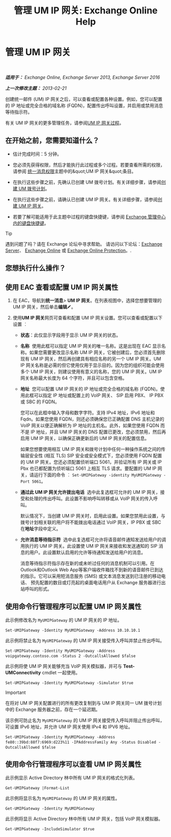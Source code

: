 ﻿---
title: '管理 UM IP 网关: Exchange Online Help'
TOCTitle: 管理 UM IP 网关
ms:assetid: 387e540f-8c59-42d2-a423-99fcf97e00aa
ms:mtpsurl: https://technet.microsoft.com/zh-cn/library/Aa997283(v=EXCHG.150)
ms:contentKeyID: 50490317
ms.date: 05/23/2018
mtps_version: v=EXCHG.150
f1_keywords:
- Microsoft.Exchange.Management.SnapIn.Esm.Servers.UnifiedMessaging.UMIPGatewayGeneralPropertyPageControl
ms.translationtype: MT
---

# 管理 UM IP 网关

 

_**适用于：** Exchange Online, Exchange Server 2013, Exchange Server 2016_

_**上一次修改主题：** 2013-02-21_

创建统一邮件 (UM) IP 网关之后，可以查看或配置各种设置。例如，您可以配置的 IP 地址或完全合格的域名称 (FQDN)，配置传出呼叫设置，并启用或禁用消息等待指示符。

有关 UM IP 网关的更多管理任务，请参阅[UM IP 网关过程](um-ip-gateway-procedures-exchange-2013-help.md)。

## 在开始之前，您需要知道什么？

  - 估计完成时间：5 分钟。

  - 您必须先获得权限，然后才能执行此过程或多个过程。若要查看所需的权限，请参阅 [统一消息权限](unified-messaging-permissions-exchange-2013-help.md)主题中的\&quot;UM IP 网关\&quot;条目。

  - 在执行这些步骤之前，先确认已创建 UM 拨号计划。有关详细步骤，请参阅[创建 UM 拨号计划](create-a-um-dial-plan-exchange-2013-help.md)。

  - 在执行这些步骤之前，请确认已创建 UM IP 网关。有关详细步骤，请参阅[创建 UM IP 网关](create-a-um-ip-gateway-exchange-2013-help.md)。

  - 若要了解可能适用于此主题中过程的键盘快捷键，请参阅 [Exchange 管理中心内的键盘快捷键](keyboard-shortcuts-in-the-exchange-admin-center-exchange-online-protection-help.md)。

> [!tip]
> 遇到问题了吗？请在 Exchange 论坛中寻求帮助。 请访问以下论坛：<a href="https://go.microsoft.com/fwlink/p/?linkid=60612">Exchange Server</a>、 <a href="https://go.microsoft.com/fwlink/p/?linkid=267542">Exchange Online</a> 或 <a href="https://go.microsoft.com/fwlink/p/?linkid=285351">Exchange Online Protection</a>。.


## 您想执行什么操作？

## 使用 EAC 查看或配置 UM IP 网关属性

1.  在 EAC，导航到**统一消息**\> **UM IP 网关**。在列表视图中，选择您想要管理的 UM IP 网关，然后单击**编辑**![编辑图标](images/Bb124582.6f53ccb2-1f13-4c02-bea0-30690e6ea71d(EXCHG.150).gif "编辑图标")。

2.  使用**UM IP 网关**网页可查看和配置 UM IP 网关设置。您可以查看或配置以下设置 ︰
    
      - **状态**：此仅显示字段用于显示 UM IP 网关的状态。
    
      - **名称**  使用此框可以指定 UM IP 网关的唯一名称。这是出现在 EAC 显示名称。如果您需要更改显示名称 UM IP 网关，它被创建后，您必须首先删除现有 UM IP 网关，然后再创建具有相应名称的另一个 UM IP 网关。UM IP 网关名称是必需的但它使用仅用于显示目的。因为您的组织可能会使用多个 UM IP 网关，则建议使用有意义的名称，您的 UM IP 网关。UM IP 网关名称最大长度为 64 个字符，并且可以包含空格。
    
      - **地址**  您可以配置 UM IP 网关的 IP 地址或完全合格的域名称 (FQDN)。使用此框可以指定 IP 地址或配置上的 VoIP 网关、 SIP 启用 PBX、 IP PBX 或 SBC 的 FQDN。
        
        您可以在此框中输入字母和数字字符。支持 IPv4 地址，IPv6 地址和 Fqdn。如果您使用 FQDN，则还必须确保您已正确配置 DNS 主机记录的 VoIP 网关以便正确解析为 IP 地址的主机名。此外，如果您使用 FQDN 而不是 IP 地址，并且 UM IP 网关的 DNS 配置已更改，您必须禁用，然后再启用 UM IP 网关，以确保正确更新后的 UM IP 网关的配置信息。
        
        如果您想要使用相互 UM IP 网关和拨号计划中任何一种操作系统之间的传输层安全性 (相互 TLS) SIP 安全或安全模式下，您必须使用 FQDN 配置的 UM IP 网关。您还必须配置侦听端口 5061，并验证所有 IP 网关或 IP Pbx 也已都配置为侦听端口 5061 上相互 TLS 请求。要配置的 UM IP 网关，请运行下面的命令 ︰ `Set-UMIPGateway -identity MyUMIPGateway -Port 5061`。
    
      - **通过此 UM IP 网关允许拨出电话**  选中此复选框可允许的 UM IP 网关，接受和处理的传出呼叫。此设置不影响呼叫转移或从 VoIP 网关的传入呼叫。
        
        默认情况下，当创建 UM IP 网关时，启用此设置。如果您禁用此设置，与拨号计划相关联的用户将不能拨出电话通过 VoIP 网关，IP PBX 或 SBC 在**地址**字段中定义。
    
      - **允许消息等待指示符**  选中此复选框可允许将语音邮件通知发送给用户的调用执行的 UM IP 网关。此设置使 UM IP 网关来接收和发送通知的 SIP 消息的用户。此设置默认启用的允许等待通知发送给用户的消息。
        
        消息等待指示符指示存在新的或未听过任何的消息机制可以引用。在Outlook和Outlook Web App等客户端收件箱找不到新的语音邮件已到达的指示。它可以采用短消息服务 (SMS) 或文本消息发送到已注册的移动电话、 预先配置的数目或灯亮起的桌面电话用户从 Exchange 服务器进行出站呼叫的形式。

## 使用命令行管理程序可以配置 UM IP 网关属性

此示例修改名为 `MyUMIPGateway` 的 UM IP 网关的 IP 地址。

    Set-UMIPGateway -Identity MyUMIPGateway -Address 10.10.10.1

此示例将禁止名为 `MyUMIPGateway` 的 UM IP 网关接受传入呼叫并禁止传出呼叫。

    Set-UMIPGateway -Identity MyUMIPGateway -Address voipgateway.contoso.com -Status 2 -OutcallsAllowed $false

此示例将使 UM IP 网关能够充当 VoIP 网关模拟器，并可与 **Test-UMConnectivity** cmdlet 一起使用。

    Set-UMIPGateway -Identity MyUMIPGateway -Simulator $true

> [!important]
> 在将对 UM IP 网关配置进行的所有更改复制到与 UM IP 网关同一 UM 拨号计划中的 Exchange 服务器之前，存在一个延迟期。


该示例可防止名为 `MyUMIPGateway` 的 UM IP 网关接受传入呼叫并阻止传出呼叫，可设置 IPv6 地址，并允许 UM IP 网关使用 IPv4 和 IPV6 地址。

    Set-UMIPGateway -Identity MyUMIPGateway -Address fe80::39bd:88f7:6969:d223%11 -IPAddressFamily Any -Status Disabled -OutcallsAllowed $false

## 使用命令行管理程序可以查看 UM IP 网关属性

此示例显示 Active Directory 林中所有 UM IP 网关的格式化列表。

    Get-UMIPGateway |Format-List

此示例将显示名为 `MyUMIPGateway` 的 UM IP 网关的属性。

    Get-UMIPGateway -Identity MyUMIPGateway

此示例将显示 Active Directory 林中所有 UM IP 网关，包括 VoIP 网关模拟器。

    Get-UMIPGateway -IncludeSimulator $true

